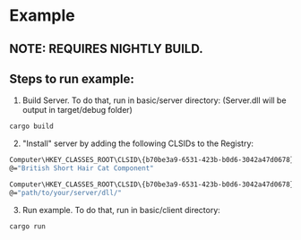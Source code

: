 # Example
## NOTE: REQUIRES NIGHTLY BUILD.

## Steps to run example:

1. Build Server. To do that, run in basic/server directory: (Server.dll will be output in target/debug folder)

```bash
cargo build
```

2. "Install" server by adding the following CLSIDs to the Registry:

```bash
Computer\HKEY_CLASSES_ROOT\CLSID\{b70be3a9-6531-423b-b0d6-3042a47d0678}
@="British Short Hair Cat Component"

Computer\HKEY_CLASSES_ROOT\CLSID\{b70be3a9-6531-423b-b0d6-3042a47d0678}\InprocServer32
@="path/to/your/server/dll/"
```

3. Run example. To do that, run in basic/client directory:

```bash
cargo run
```